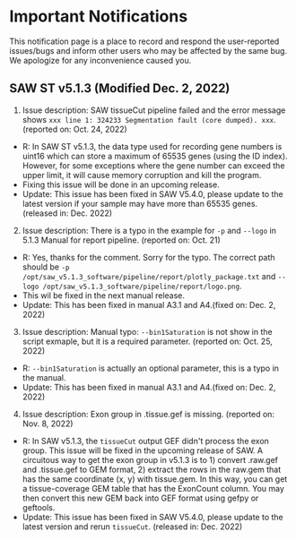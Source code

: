 # Important Notifications
This notification page is a place to record and respond the user-reported issues/bugs and inform other users who may be affected by the same bug. We apologize for any inconvenience caused you.


## SAW ST v5.1.3 (Modified Dec. 2, 2022)
1. Issue description: SAW tissueCut pipeline failed and the error message shows `xxx line 1: 324233 Segmentation fault (core dumped). xxx`. (reported on: Oct. 24, 2022)
  - R: In SAW ST v5.1.3, the data type used for recording gene numbers is uint16 which can store a maximum of 65535 genes (using the ID index). However, for some exceptions where the gene number can exceed the upper limit, it will cause memory corruption and kill the program. 
  - Fixing this issue will be done in an upcoming release.
  - Update: This issue has been fixed in SAW V5.4.0, please update to the latest version if your sample may have more than 65535 genes. (released in: Dec. 2022)

2. Issue description: There is a typo in the example for `-p` and `--logo` in 5.1.3 Manual for report pipeline. (reported on: Oct. 21)
  - R: Yes, thanks for the comment. Sorry for the typo. The correct path should be `-p /opt/saw_v5.1.3_software/pipeline/report/plotly_package.txt` and `--logo /opt/saw_v5.1.3_software/pipeline/report/logo.png`.
  - This wil be fixed in the next manual release. 
  - Update: This has been fixed in manual A3.1 and A4.(fixed on: Dec. 2, 2022)

3. Issue description: Manual typo: `--bin1Saturation` is not show in the script exmaple, but it is a required parameter. (reported on: Oct. 25, 2022)
  - R: `--bin1Saturation` is actually an optional parameter, this is a typo in the manual.
  - Update: This has been fixed in manual A3.1 and A4.(fixed on: Dec. 2, 2022)

4. Issue description: Exon group in .tissue.gef is missing. (reported on: Nov. 8, 2022)
  - R: In SAW v5.1.3, the `tissueCut` output GEF didn't process the exon group. This issue will be fixed in the upcoming release of SAW. A circuitous way to get the exon group in v5.1.3 is to 1) convert .raw.gef and .tissue.gef to GEM format, 2) extract the rows in the raw.gem that has the same coordinate (x, y) with tissue.gem. In this way, you can get a tissue-coverage GEM table that has the ExonCount column. You may then convert this new GEM back into GEF format using gefpy or geftools.
  - Update: This issue has been fixed in SAW V5.4.0, please update to the latest version and rerun `tissueCut`. (released in: Dec. 2022)
